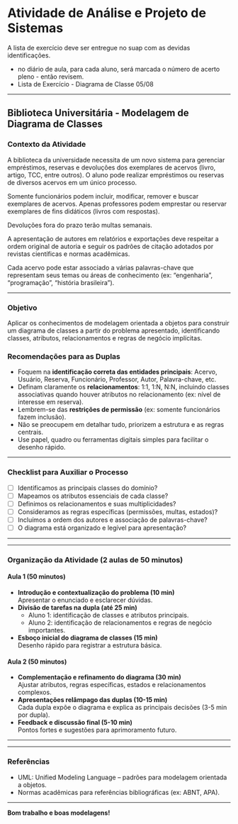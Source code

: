 # Atividade de Análise e Projeto de Sistemas  

A lista de exercício deve ser entregue no suap com as devidas identificações. 
- no diário de aula, para cada aluno, será marcada o número de acerto pleno - então revisem.
- Lista de Exercício - Diagrama de Classe 05/08

---
## Biblioteca Universitária - Modelagem de Diagrama de Classes

### Contexto da Atividade

A biblioteca da universidade necessita de um novo sistema para gerenciar empréstimos, reservas e devoluções dos exemplares de acervos (livro, artigo, TCC, entre outros). O aluno pode realizar empréstimos ou reservas de diversos acervos em um único processo.  

Somente funcionários podem incluir, modificar, remover e buscar exemplares de acervos. Apenas professores podem emprestar ou reservar exemplares de fins didáticos (livros com respostas).  

Devoluções fora do prazo terão multas semanais.  

A apresentação de autores em relatórios e exportações deve respeitar a ordem original de autoria e seguir os padrões de citação adotados por revistas científicas e normas acadêmicas.  

Cada acervo pode estar associado a várias palavras-chave que representam seus temas ou áreas de conhecimento (ex: “engenharia”, “programação”, “história brasileira”).  

---

### Objetivo

Aplicar os conhecimentos de modelagem orientada a objetos para construir um diagrama de classes a partir do problema apresentado, identificando classes, atributos, relacionamentos e regras de negócio implícitas.



### Recomendações para as Duplas

- Foquem na **identificação correta das entidades principais**: Acervo, Usuário, Reserva, Funcionário, Professor, Autor, Palavra-chave, etc.  
- Definam claramente os **relacionamentos**: 1:1, 1:N, N:N, incluindo classes associativas quando houver atributos no relacionamento (ex: nível de interesse em reserva).  
- Lembrem-se das **restrições de permissão** (ex: somente funcionários fazem inclusão).  
- Não se preocupem em detalhar tudo, priorizem a estrutura e as regras centrais.  
- Use papel, quadro ou ferramentas digitais simples para facilitar o desenho rápido.

---

### Checklist para Auxiliar o Processo

- [ ] Identificamos as principais classes do domínio?  
- [ ] Mapeamos os atributos essenciais de cada classe?  
- [ ] Definimos os relacionamentos e suas multiplicidades?  
- [ ] Consideramos as regras específicas (permissões, multas, estados)?  
- [ ] Incluímos a ordem dos autores e associação de palavras-chave?  
- [ ] O diagrama está organizado e legível para apresentação?  

---

---

### Organização da Atividade (2 aulas de 50 minutos)

#### Aula 1 (50 minutos)  
- **Introdução e contextualização do problema (10 min)**  
  Apresentar o enunciado e esclarecer dúvidas.  
- **Divisão de tarefas na dupla (até 25 min)**  
  - Aluno 1: identificação de classes e atributos principais.  
  - Aluno 2: identificação de relacionamentos e regras de negócio importantes.  
- **Esboço inicial do diagrama de classes (15 min)**  
  Desenho rápido para registrar a estrutura básica.

#### Aula 2 (50 minutos)  
- **Complementação e refinamento do diagrama (30 min)**  
  Ajustar atributos, regras específicas, estados e relacionamentos complexos.  
- **Apresentações relâmpago das duplas (10-15 min)**  
  Cada dupla expõe o diagrama e explica as principais decisões (3-5 min por dupla).  
- **Feedback e discussão final (5-10 min)**  
  Pontos fortes e sugestões para aprimoramento futuro.

---

---

### Referências

- UML: Unified Modeling Language – padrões para modelagem orientada a objetos.  
- Normas acadêmicas para referências bibliográficas (ex: ABNT, APA).  

---

**Bom trabalho e boas modelagens!**
